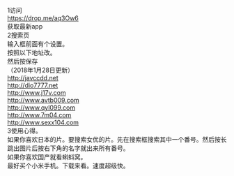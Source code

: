 ﻿1访问<br>
https://drop.me/aq3Ow6 <br>
获取最新app<br>
2搜索页<br>
输入框前面有个设置。<br>
按照以下地址改。<br>
然后按保存<br>
（2018年1月28日更新）<br>
http://javccdd.net<br>
http://dio7777.net<br>
http://www.j17v.com<br>
http://www.avtb009.com<br>
http://www.qyl099.com<br>
http://www.7m04.com<br>
http://www.sexx104.com<br> 
3使用心得。<br> 
如果你喜欢日本的片。要搜索女优的片。先在搜索框搜索其中一个番号。然后按长跳出图片后按右下角的名字就出来所有番号。<br> 
如果你喜欢国产就看蝌蚪窝。<br> 
最好买个小米手机。下载来看。速度超级快。<br> 
